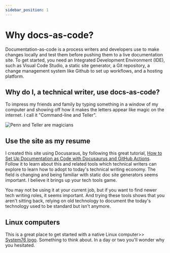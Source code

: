 ```yaml
---
sidebar_position: 1
---
```


# Why docs-as-code?

Documentation-as-code is a process writers and developers use to make changes locally and test them before pushing them to a live documentation site. To get started, you need an Integrated Development Environment (IDE), such as Visual Code Studio, a static site generator, a Git repository, a change management system like Github to set up workflows, and a hosting platform. 

## Why do I, a technical writer, use docs-as-code?

To impress my friends and family by typing something in a window of my computer and showing off how it makes the letters appear like magic on the internet. I call it "Command-line and Teller".

![Penn and Teller are magicians](/img/penn-teller.jpg "Command-line (aka Penn) and Teller")

## Use the site as my resume

I created this site using Docusaraus, by following this great tutorial, [How to Set Up Documentation as Code with Docusaurus and GitHub Actions](https://www.freecodecamp.org/news/set-up-docs-as-code-with-docusaurus-and-github-actions/). Follow it to learn about this and related tools which technical writers can explore to learn how to adopt to today's technical writing economy. The field is changing and being familiar with static doc site generators seems important. I believe it brings up your tech tools game.

You may not be using it at your current job, but if you want to find newer tech writing roles, it seems important. And trying these tools shows that you aren't sitting back, relying on old technology to document the today's technology used to be standard but isn't anymore.

## Linux computers

This is a great place to get started with a native Linux computer>> [System76 logo](https://system76.com/). Something to think about. In a day or two you'll wonder why you hesitated.